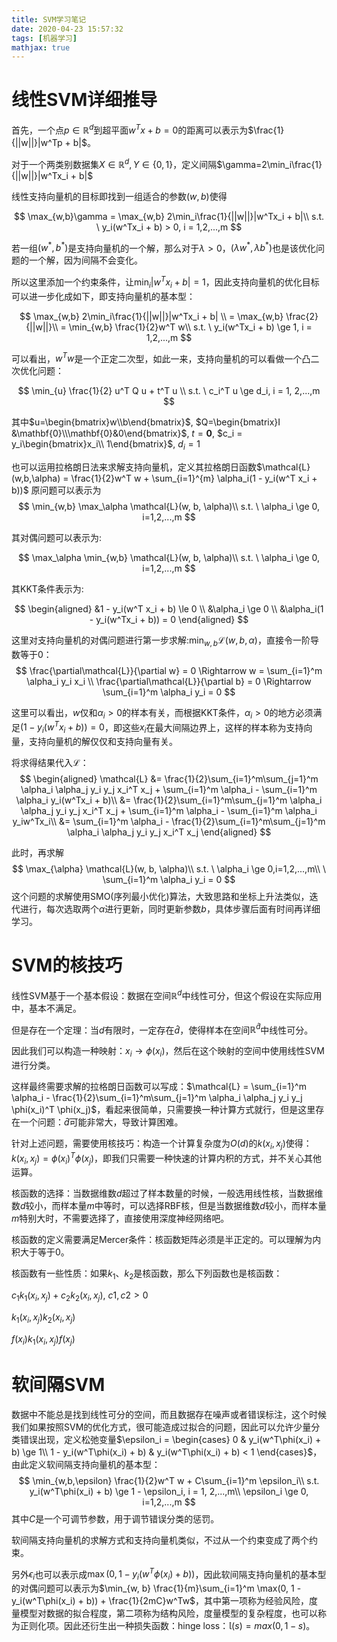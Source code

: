 ```yaml
---
title: SVM学习笔记
date: 2020-04-23 15:57:32
tags: [机器学习]
mathjax: true
---
```

# 线性SVM详细推导
首先，一个点$p \in \mathbb{R}^d$到超平面$w^Tx+b=0$的距离可以表示为$\frac{1}{||w||}|w^Tp + b|$。

对于一个两类别数据集$X\in\mathbb{R}^d, Y\in\{0, 1\}$，定义间隔$\gamma=2\min_i\frac{1}{||w||}|w^Tx_i + b|$

线性支持向量机的目标即找到一组适合的参数$(w, b)$使得

$$
\max_{w,b}\gamma = \max_{w,b} 2\min_i\frac{1}{||w||}|w^Tx_i + b|\\
s.t. \ y_i(w^Tx_i + b) > 0, i = 1,2,...,m
$$

若一组$(w^*, b^*)$是支持向量机的一个解，那么对于$\lambda > 0$，$(\lambda w^*, \lambda b^*)$也是该优化问题的一个解，因为间隔不会变化。

所以这里添加一个约束条件，让$\min_i |w^T x_i + b| = 1$，因此支持向量机的优化目标可以进一步化成如下，即支持向量机的基本型：

$$
\max_{w,b} 2\min_i\frac{1}{||w||}|w^Tx_i + b| \\
= \max_{w,b} \frac{2}{||w||}\\
= \min_{w,b} \frac{1}{2}w^T w\\
s.t. \ y_i(w^Tx_i + b) \ge 1, i = 1,2,...,m
$$

可以看出，$w^T w$是一个正定二次型，如此一来，支持向量机的可以看做一个凸二次优化问题：

$$
\min_{u} \frac{1}{2} u^T Q u + t^T u \\
s.t. \ c_i^T u \ge d_i, i = 1, 2,...,m
$$

其中$u=\begin{bmatrix}w\\b\end{bmatrix}$, $Q=\begin{bmatrix}I &\mathbf{0}\\\mathbf{0}&0\end{bmatrix}$, $t=\mathbf{0}$, $c_i = y_i\begin{bmatrix}x_i\\ 1\end{bmatrix}$, $d_i = 1$

也可以运用拉格朗日法来求解支持向量机，定义其拉格朗日函数$\mathcal{L}(w,b,\alpha) = \frac{1}{2}w^T w + \sum_{i=1}^{m} \alpha_i(1 - y_i(w^T x_i + b))$
原问题可以表示为
$$
\min_{w,b} \max_\alpha \mathcal{L}(w, b, \alpha)\\
s.t. \ \alpha_i \ge 0, i=1,2,...,m
$$

其对偶问题可以表示为:

$$
\max_\alpha \min_{w,b} \mathcal{L}(w, b, \alpha)\\
s.t. \ \alpha_i \ge 0, i=1,2,...,m
$$

其KKT条件表示为:

$$
\begin{aligned}
&1 - y_i(w^T x_i + b) \le 0 \\
&\alpha_i \ge 0 \\
&\alpha_i(1 - y_i(w^Tx_i + b)) = 0    
\end{aligned}
$$

这里对支持向量机的对偶问题进行第一步求解:$\min_{w,b} \mathcal{L}(w, b, \alpha)$，直接令一阶导数等于0：
$$
\frac{\partial\mathcal{L}}{\partial w} = 0 \Rightarrow w = \sum_{i=1}^m \alpha_i y_i x_i \\
\frac{\partial\mathcal{L}}{\partial b} = 0 \Rightarrow \sum_{i=1}^m \alpha_i y_i = 0
$$

这里可以看出，$w$仅和$\alpha_i > 0$的样本有关，而根据KKT条件，$\alpha_i > 0$的地方必须满足$(1 - y_i(w^Tx_i + b)) = 0$，即这些$x_i$在最大间隔边界上，这样的样本称为支持向量，支持向量机的解仅仅和支持向量有关。

将求得结果代入$\mathcal{L}$：
$$
\begin{aligned}
\mathcal{L} &= \frac{1}{2}\sum_{i=1}^m\sum_{j=1}^m \alpha_i \alpha_j y_i y_j x_i^T x_j + \sum_{i=1}^m \alpha_i - \sum_{i=1}^m \alpha_i y_i(w^Tx_i + b)\\
&= \frac{1}{2}\sum_{i=1}^m\sum_{j=1}^m \alpha_i \alpha_j y_i y_j x_i^T x_j + \sum_{i=1}^m \alpha_i - \sum_{i=1}^m \alpha_i y_iw^Tx_i\\
&= \sum_{i=1}^m \alpha_i - \frac{1}{2}\sum_{i=1}^m\sum_{j=1}^m \alpha_i \alpha_j y_i y_j x_i^T x_j
\end{aligned}
$$

此时，再求解
$$
\max_{\alpha} \mathcal{L}(w, b, \alpha)\\
s.t. \ \alpha_i \ge 0,i=1,2,...,m\\
\ \sum_{i=1}^m \alpha_i y_i = 0
$$
这个问题的求解使用SMO(序列最小优化)算法，大致思路和坐标上升法类似，迭代进行，每次选取两个$\alpha$进行更新，同时更新参数$b$，具体步骤后面有时间再详细学习。

# SVM的核技巧
线性SVM基于一个基本假设：数据在空间$\mathbb{R}^d$中线性可分，但这个假设在实际应用中，基本不满足。

但是存在一个定理：当$d$有限时，一定存在$\hat{d}$，使得样本在空间$\mathbb{R}^{\hat{d}}$中线性可分。

因此我们可以构造一种映射：$x_i \rightarrow \phi(x_i)$，然后在这个映射的空间中使用线性SVM进行分类。

这样最终需要求解的拉格朗日函数可以写成：$\mathcal{L} = \sum_{i=1}^m \alpha_i - \frac{1}{2}\sum_{i=1}^m\sum_{j=1}^m \alpha_i \alpha_j y_i y_j \phi(x_i)^T \phi(x_j)$，看起来很简单，只需要换一种计算方式就行，但是这里存在一个问题：$\hat{d}$可能非常大，导致计算困难。

针对上述问题，需要使用核技巧：构造一个计算复杂度为$O(d)$的$k(x_i, x_j)$使得：$k(x_i, x_j)=\phi(x_i)^T \phi(x_j)$，即我们只需要一种快速的计算内积的方式，并不关心其他运算。

核函数的选择：当数据维数$d$超过了样本数量的时候，一般选用线性核，当数据维数$d$较小，而样本量$m$中等时，可以选择RBF核，但是当数据维数$d$较小，而样本量$m$特别大时，不需要选择了，直接使用深度神经网络吧。

核函数的定义需要满足Mercer条件：核函数矩阵必须是半正定的。可以理解为内积大于等于0。

核函数有一些性质：如果$k_1$、$k_2$是核函数，那么下列函数也是核函数：

$c_1k_1(x_i, x_j) + c_2k_2(x_i, x_j), \ c1,c2 > 0$

$k_1(x_i, x_j)k_2(x_i, x_j)$

$f(x_i)k_1(x_i, x_j)f(x_j)$

# 软间隔SVM
数据中不能总是找到线性可分的空间，而且数据存在噪声或者错误标注，这个时候我们如果按照SVM的优化方式，很可能造成过拟合的问题，因此可以允许少量分类错误出现，定义松弛变量$\epsilon_i = \begin{cases}
    0 & y_i(w^T\phi(x_i) + b) \ge 1\\
    1 - y_i(w^T\phi(x_i) + b) & y_i(w^T\phi(x_i) + b) < 1
\end{cases}$，由此定义软间隔支持向量机的基本型：
$$
\min_{w,b,\epsilon} \frac{1}{2}w^T w + C\sum_{i=1}^m \epsilon_i\\
s.t. y_i(w^T\phi(x_i) + b) \ge 1 - \epsilon_i, i = 1, 2,...,m\\
\epsilon_i \ge 0, i=1,2,...,m
$$
其中$C$是一个可调节参数，用于调节错误分类的惩罚。

软间隔支持向量机的求解方式和支持向量机类似，不过从一个约束变成了两个约束。

另外$\epsilon_i$也可以表示成$\max(0, 1 - y_i(w^T\phi(x_i) + b))$，因此软间隔支持向量机的基本型的对偶问题可以表示为$\min_{w, b} \frac{1}{m}\sum_{i=1}^m \max(0, 1 - y_i(w^T\phi(x_i) + b)) + \frac{1}{2mC}w^Tw$，其中第一项称为经验风险，度量模型对数据的拟合程度，第二项称为结构风险，度量模型的复杂程度，也可以称为正则化项。因此还衍生出一种损失函数：hinge loss：$\mathbb{l}(s) = max(0, 1-s)$。
